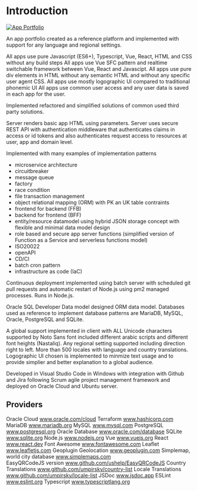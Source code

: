 # Introduction

[![App Portfolio](/common/documents/screenshot_app2_small.webp)](/common/documents/screenshot_app2.webp)

An app portfolio created as a reference platform and implemented with support for any language and regional settings.

All apps use pure Javascript (ES6+), Typescript, Vue, React, HTML and CSS without any build steps
All apps use Vue SFC pattern and realtime switchable framework between Vue, React and Javascipt.
All apps use pure div elements in HTML without any semantic HTML and without any specific user agent CSS.
All apps use mostly logographic UI compared to traditional phonemic UI
All apps use common user access and any user data is saved in each app for the user.

Implemented refactored and simplified solutions of common used third party solutions.

Server renders basic app HTML using parameters.
Server uses secure REST API with authentication middleware that authenticates claims in access or id tokens and 
also authenticates request access to resources at user, app and domain level.


Implemented with many examples of implementation patterns 
- microservice architecture
- circuitbreaker
- message queue
- factory
- race condition
- file transaction management
- object relational mapping (ORM) with PK an UK table contraints
- frontend for backend (FFB)
- backend for frontend (BFF)
- entity/resource datamodel using hybrid JSON storage concept with flexible and minimal data model design
- role based and secure app server functions (simplified version of Function as a Service and serverless functions model)
- ISO20022
- openAPI
- CD/CI
- batch cron pattern
- infrastructure as code (IaC)

Continuous deployment implemented using batch server with scheduled git pull requests and automatic restart 
of Node.js using pm2 managed processes.
Runs in Node.js.

Oracle SQL Developer Data model designed ORM data model.
Databases used as reference to implement database patterns are MariaDB, MySQL, Oracle, PostgreSQL and SQLite.

A global support implemented in client with ALL Unicode characters supported by Noto Sans font
included different arabic scripts and different font heights (Nastaliq).
Any regional setting supported including direction right to left. More than 500 locales with language and
country translations. Logographic UI chosen is implemented to minmize text usage and to provide simplier and better explanation to a global audience.

Developed in Visual Studio Code in Windows with integration with Github and Jira following 
Scrum agile project management framework and deployed on Oracle Cloud and Ubuntu server.

## Providers

Oracle Cloud
www.oracle.com/cloud
Terraform
www.hashicorp.com
MariaDB
www.mariadb.org
MySQL
www.mysql.com
PostgreSQL
www.postgresql.org
Oracle Database
www.oracle.com/database
SQLite
www.sqlite.org
Node.js
www.nodejs.org
Vue
www.vuejs.org
React
www.react.dev
Font Awesome
www.fontawesome.com
Leaflet
www.leafletjs.com
Geoplugin Geolocation
www.geoplugin.com
Simplemap, world city database
www.simplemaps.com	
EasyQRCodeJS version
www.github.com/ushelp/EasyQRCodeJS
Country Translations
www.github.com/umpirsky/country-list
Locale Translations
www.github.com/umpirsky/locale-list
JSDoc
www.jsdoc.app
ESLint
www.eslint.org
Typescript
www.typescriptlang.org
